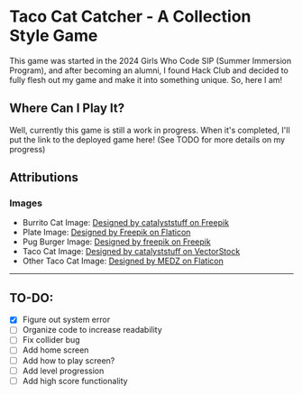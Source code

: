 # Taco Cat Catcher - A Collection Style Game
This game was started in the 2024 Girls Who Code SIP (Summer Immersion Program), and after becoming an alumni, I found Hack Club and decided to fully flesh out my game and make it into something unique. So, here I am!

## Where Can I Play It?

Well, currently this game is still a work in progress. When it's completed, I'll put the link to the deployed game here! (See TODO for more details on my progress)

##  Attributions

### Images
- Burrito Cat Image: [Designed by catalyststuff on Freepik](https://www.freepik.com/free-vector/cute-cat-burrito-cartoon-vector-icon-illustration-animal-food-icon-concept-isolated-flat_42654088.htm#fromView=search&page=1&position=2&uuid=487077c1-5384-48da-bbdb-d83dfff94005)
- Plate Image: [Designed by Freepik on Flaticon](https://www.flaticon.com/free-icon/plate_4001046?term=plate&page=1&position=8&origin=search&related_id=4001046)
- Pug Burger Image: [Designed by freepik on Freepik](https://www.freepik.com/free-vector/fast-food-cute-pugs_1357327.htm#fromView=search&page=1&position=7&uuid=f1b06680-5cc0-4da6-b7bb-164fcbdd34f3)
- Taco Cat Image: [Designed by catalyststuff on VectorStock](https://www.vectorstock.com/royalty-free-vector/cute-cat-taco-cartoon-vector-46225803)
- Other Taco Cat Image: [Designed by MEDZ on Flaticon](https://www.flaticon.com/free-icon/food_14934552)

---

## TO-DO:
- [x] Figure out system error
- [ ] Organize code to increase readability
- [ ] Fix collider bug
- [ ] Add home screen
- [ ] Add how to play screen?
- [ ] Add level progression
- [ ] Add high score functionality

<!-- Not sure if I need this
## File Overview

### ← script.js

This is where most of the actual code is

### ← assets

This is where the image files are stored

### ← index.html


### ← README.md
 

### ← style.css -->
